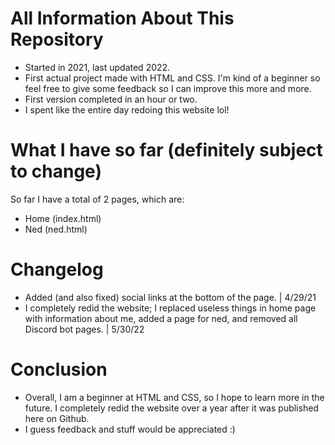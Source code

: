 # All Information About This Repository

- Started in 2021, last updated 2022.
- First actual project made with HTML and CSS. I'm kind of a beginner so feel free to give some feedback so I can improve this more and more.
- First version completed in an hour or two.
- I spent like the entire day redoing this website lol!

# What I have so far (definitely subject to change)

So far I have a total of 2 pages, which are:

- Home (index.html)
- Ned (ned.html)

# Changelog

- Added (and also fixed) social links at the bottom of the page. | 4/29/21
- I completely redid the website; I replaced useless things in home page with information about me, added a page for ned, and removed all Discord bot pages. | 5/30/22

# Conclusion

- Overall, I am a beginner at HTML and CSS, so I hope to learn more in the future. I completely redid the website over a year after it was published here on Github.
- I guess feedback and stuff would be appreciated :)
